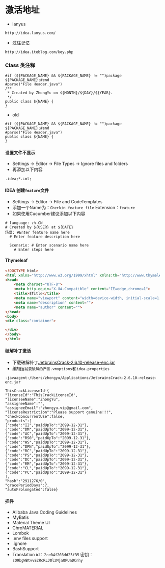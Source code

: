 # 激活地址
* lanyus
```url
http://idea.lanyus.com/
```

* 过往记忆
```url
http://idea.iteblog.com/key.php
```

### Class 类注释
```
#if (${PACKAGE_NAME} && ${PACKAGE_NAME} != "")package ${PACKAGE_NAME};#end
#parse("File Header.java")
/**
 * Created by ZhongYu on ${MONTH}/${DAY}/${YEAR}.
 */
public class ${NAME} {
}
```
- old
```
#if (${PACKAGE_NAME} && ${PACKAGE_NAME} != "")package ${PACKAGE_NAME};#end
#parse("File Header.java")
public class ${NAME} {
}
```

#### 设置文件不显示
- Settings -> Editor -> File Types -> Ignore files and folders
- 再添加以下内容
```
.idea;*.iml;
```

#### IDEA 创建`feature`文件
- Settings -> Editor -> File and CodeTemplates
- 添加一个Name为：`Gherkin feature file` Extension：`feature`
- 如果使用Cucumber建议添加以下内容
```feature
# language: zh-CN
# Created by ${USER} at ${DATE}
场景: #Enter feature name here
  # Enter feature description here

  Scenario: # Enter scenario name here
    # Enter steps here
```

#### Thymeleaf
```html
<!DOCTYPE html>
<html xmlns="http://www.w3.org/1999/xhtml" xmlns:th="http://www.thymeleaf.org">
<head>
    <meta charset="UTF-8">
    <meta http-equiv="X-UA-Compatible" content="IE=edge,chrome=1">
    <title>$Title</title>
    <meta name="viewport" content="width=device-width, initial-scale=1, shrink-to-fit=no">
    <meta name="description" content="">
    <meta name="author" content="">
</head>
<body>
<div class="container">

</div>
</body>
</html>
```

#### 破解补丁激活
- 下载破解补丁[JetbrainsCrack-2.6.10-release-enc.jar](http://idea.lanyus.com/jar/JetbrainsCrack-2.6.10-release-enc.jar)
- 编辑`当前要破解的产品.vmoptions`和`idea.properties`
```
-javaagent:/Users/zhongyu/Applications/JetbrainsCrack-2.6.10-release-enc.jar
```

```
ThisCrackLicenseId-{
"licenseId":"ThisCrackLicenseId",
"licenseeName":"ZhongYu",
"assigneeName":"",
"assigneeEmail":"zhongyu.vip@gmail.com",
"licenseRestriction":"Please support genuine!!!",
"checkConcurrentUse":false,
"products":[
{"code":"II","paidUpTo":"2099-12-31"},
{"code":"DM","paidUpTo":"2099-12-31"},
{"code":"AC","paidUpTo":"2099-12-31"},
{"code":"RS0","paidUpTo":"2099-12-31"},
{"code":"WS","paidUpTo":"2099-12-31"},
{"code":"DPN","paidUpTo":"2099-12-31"},
{"code":"RC","paidUpTo":"2099-12-31"},
{"code":"PS","paidUpTo":"2099-12-31"},
{"code":"DC","paidUpTo":"2099-12-31"},
{"code":"RM","paidUpTo":"2099-12-31"},
{"code":"CL","paidUpTo":"2099-12-31"},
{"code":"PC","paidUpTo":"2099-12-31"}
],
"hash":"2911276/0",
"gracePeriodDays":7,
"autoProlongated":false}
```

#### 插件
- Alibaba Java Coding Guidelines
- MyBatis
- Material Theme UI
- ChroMATERIAL
- Lombok
- .env files support
- .ignore
- BashSupport
- Translation id：`2ce04f208dd25f35` 密钥：`zO9bgWBtvvE2RcRLJOlzMjaOPUaDCnhy`
